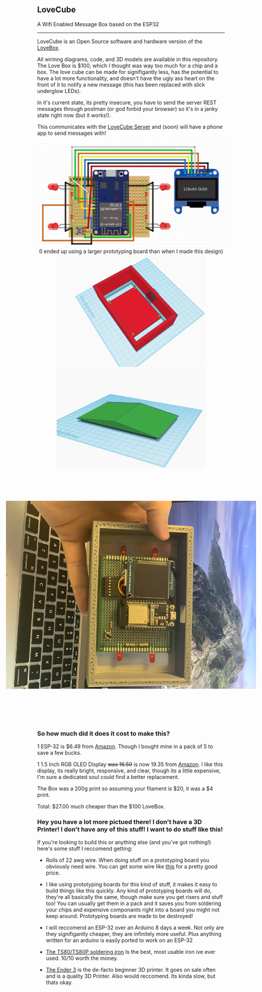 ## LoveCube

A Wifi Enabled Message Box based on the ESP32

-----

LoveCube is an Open Source software and hardware version of the [LoveBox](https://en.lovebox.love).

All wirinng diagrams, code, and 3D models are available in this repository. The Love Box is $100, which I thought was way too much for a chip and a box. The love cube can be made for signifigantly less, has the potential to have a lot more functionality, and doesn't have the ugly ass heart on the front of it to notify a new message (this has been replaced with slick underglow LEDs).

In it's current state, its pretty insecure, you have to send the server REST messages through postman (or god forbid your browser) so it's in a janky state right now (but it works!).

This communicates with the [LoveCube Server](https://github.com/clbx/LoveCube-Server) and (soon) will have a phone app to send messages with!

<p align="center">
  <a target="_blank" rel="noopener noreferrer"><img width="800" src="./doc/circuit.png" alt="circuit"></a></br>
  (I ended up using a larger prototyping board than when I made this design)<br>
  <a target="_blank" rel="noopener noreferrer"><img width="400" src="./doc/boxmodel.PNG" alt="box model"></a>
  <a target="_blank" rel="noopener noreferrer"><img width="400" src="./doc/lidmodel.png" alt="lid model"></a></br>
  <a target="_blank" rel="noopener noreferrer"><img width="800" style="transform:rotate(90deg);" src="./doc/picture.jpg" alt="picture"></a>
</p>


### So how much did it does it cost to make this?

1 ESP-32 is $6.49 from [Amazon](https://www.amazon.com/HiLetgo-Internet-Development-Wireless-Micropython/dp/B010O1G1ES/ref=sr_1_2_sspa?dchild=1&keywords=ESP32&qid=1596591717&sr=8-2-spons&psc=1&spLa=ZW5jcnlwdGVkUXVhbGlmaWVyPUExSTBKREhNNEo1Q1dUJmVuY3J5cHRlZElkPUEwNzExMzQxMlBXUlczS0I2NUlFRSZlbmNyeXB0ZWRBZElkPUEwNzkyNTgyMzdMMEZQN0Y2WjBPSCZ3aWRnZXROYW1lPXNwX2F0ZiZhY3Rpb249Y2xpY2tSZWRpcmVjdCZkb05vdExvZ0NsaWNrPXRydWU=). Though I bought mine in a pack of 5 to save a few bucks.


1 1.5 Inch RGB OLED Display ~~was 16.50~~ is now 19.35 from [Amazon](https://www.amazon.com/gp/product/B07DGS1W6L/ref=ppx_yo_dt_b_asin_title_o05_s00?ie=UTF8&psc=1). I like this display, its really bright, responsive, and clear, though its a little expensive, I'm sure a dedicated soul could find a better replacement.

The Box was a 200g print so assuming your filament is $20, it was a $4 print. 

Total: $27.00 much cheaper than the $100 LoveBox.

### Hey you have a lot more pictued there! I don't have a 3D Printer! I don't have any of this stuff! I want to do stuff like this!

If you're looking to build this or anything else (and you've got nothing!) here's some stuff I reccomend getting:

* Rolls of 22 awg wire. When doing stuff on a prototyping board you obviously need wire. You can get some wire like [this](https://www.amazon.com/gp/product/B07TX6BX47/ref=ppx_yo_dt_b_asin_title_o01_s00?ie=UTF8&psc=1) for a pretty good price.

* I like using prototyping boards for this kind of stuff, it makes it easy to build things like this quickly. Any kind of prototyping boards will do, they're all basically the same, though make sure you get risers and stuff too! You can usually get them in a pack and it saves you from soldering your chips and expensive componants right into a board you might not keep around. Prototyping boards are made to be destroyed!

* I will reccomend an ESP-32 over an Arduino 8 days a week. Not only are they signifigantly cheaper, they are infinitely more useful. Plus anything written for an arduino is easily ported to work on an ESP-32

* [The TS80/TS80P soldering iron](https://www.amazon.com/UY-CHAN-Programmable-Pocket-size-Soldering/dp/B07G71CKC4/ref=sr_1_4?dchild=1&keywords=TS80+soldering+iron&qid=1596592671&s=hi&sr=1-4) Is the best, most usable iron ive ever used. 10/10 worth the money.

* [The Ender 3](https://www.creality3dofficial.com/products/official-creality-ender-3-3d-printer) is the de-facto beginner 3D printer. It goes on sale often and is a quality 3D Printer. Also would reccomend. Its kinda slow, but thats okay. 

